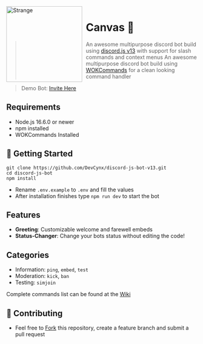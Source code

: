<img width="200" height="200" align="left" style="float: left; margin: 0 10px 0 0;" alt="Strange" src="https://cdn.discordapp.com/attachments/890664906997776500/896655691840909342/download_5.jpg?size=1024">

# Canvas 🤖

> An awesome multipurpose discord bot build using [discord.js v13](https://discord.js.org) with support for slash commands and context menus
> An awesome multipurpose discord bot build using [WOKCommands](https://github.com/AlexzanderFlores/WOKCommands) for a clean looking command handler

> Demo Bot: [Invite Here](https://discord.com/oauth2/authorize?client_id=870778492999061524&scope=identify%20guilds%20bot%20applications.commands&permissions=7314341886)

## Requirements

- Node.js 16.6.0 or newer
- npm installed
- WOKCommands Installed

## 🚀 Getting Started

```
git clone https://github.com/DevCynx/discord-js-bot-v13.git
cd discord-js-bot
npm install
```

- Rename `.env.example` to `.env` and fill the values
- After installation finishes type `npm run dev` to start the bot

## Features

- **Greeting**: Customizable welcome and farewell embeds
- **Status-Changer**: Change your bots status without editing the code!

## Categories

- Information: `ping`, `embed`, `test`
- Moderation: `kick`, `ban`
- Testing: `simjoin`

Complete commands list can be found at the [Wiki](https://github.com/DevCynx/discord-js-bot-v13/wiki)

## 🤝 Contributing

- Feel free to [Fork](https://github.com/DevCynx/discord-js-bot-v13/fork) this repository, create a feature branch and submit a pull request
